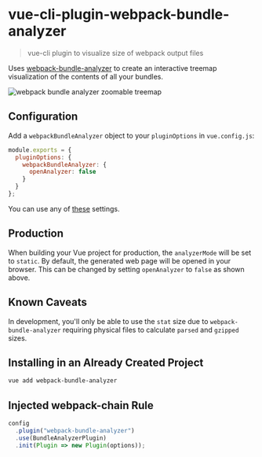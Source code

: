 # vue-cli-plugin-webpack-bundle-analyzer

> vue-cli plugin to visualize size of webpack output files

Uses [webpack-bundle-analyzer](https://github.com/webpack-contrib/webpack-bundle-analyzer) to create an interactive treemap visualization of the contents of all your bundles.

![webpack bundle analyzer zoomable treemap](https://cloud.githubusercontent.com/assets/302213/20628702/93f72404-b338-11e6-92d4-9a365550a701.gif)

## Configuration

Add a `webpackBundleAnalyzer` object to your `pluginOptions` in `vue.config.js`:

```js
module.exports = {
  pluginOptions: {
    webpackBundleAnalyzer: {
      openAnalyzer: false
    }
  }
};
```

You can use any of [these](https://github.com/webpack-contrib/webpack-bundle-analyzer#options-for-plugin) settings.

## Production

When building your Vue project for production, the `analyzerMode` will be set to `static`. By default, the generated web page will be opened in your browser. This can be changed by setting `openAnalyzer` to `false` as shown above.

## Known Caveats

In development, you'll only be able to use the `stat` size due to `webpack-bundle-analyzer` requiring physical files to calculate `parsed` and `gzipped` sizes.

## Installing in an Already Created Project

```sh
vue add webpack-bundle-analyzer
```

## Injected webpack-chain Rule

```js
config
  .plugin("webpack-bundle-analyzer")
  .use(BundleAnalyzerPlugin)
  .init(Plugin => new Plugin(options));
```
